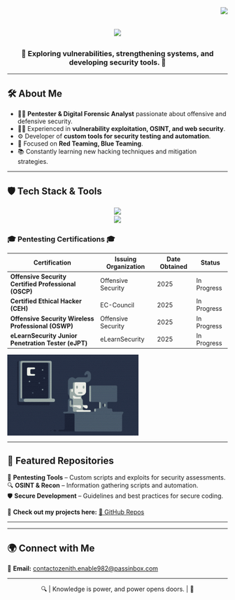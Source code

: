 <img align="right" src="https://visitor-badge.laobi.icu/badge?page_id=yourusername.yourusername" />

<h1 align="center">
    <img src="https://readme-typing-svg.herokuapp.com/?font=Righteous&size=35&color=FF6347&center=true&vCenter=true&width=600&height=70&duration=4000&lines=Welcome!+My+name+is+Zenith" />
</h1>

<h3 align="center">🚀 Exploring vulnerabilities, strengthening systems, and developing security tools. 🚀</h3>

---

## 🛠️ About Me  
- 🏴‍☠️ **Pentester & Digital Forensic Analyst** passionate about offensive and defensive security.  
- 🕵️‍♂️ Experienced in **vulnerability exploitation, OSINT, and web security**.  
- ⚙️ Developer of **custom tools for security testing and automation**.  
- 🎯 Focused on **Red Teaming, Blue Teaming**.  
- 📚 Constantly learning new hacking techniques and mitigation strategies.  

---

## 🛡️ Tech Stack & Tools  
<div align="center">
    <img src="https://skillicons.dev/icons?i=linux,bash,python,java,js,php,vue,nodejs,html,css,bootstrap" /><br>
    <img src="https://skillicons.dev/icons?i=phpstorm,vscode,github,docker,mysql,phpmyadmin" /><br>
</div>


### 🎓 **Pentesting Certifications** 🎓

| **Certification**                             | **Issuing Organization**      | **Date Obtained** | **Status**         |
|-----------------------------------------------|-------------------------------|-------------------|--------------------|
| **Offensive Security Certified Professional (OSCP)** | Offensive Security             | 2025              | In Progress        |
| **Certified Ethical Hacker (CEH)**            | EC-Council                    | 2025              | In Progress          |
| **Offensive Security Wireless Professional (OSWP)** | Offensive Security             | 2025              | In Progress          |
| **eLearnSecurity Junior Penetration Tester (eJPT)** | eLearnSecurity                 | 2025              | In Progress          |


<img alt="Night Coding" src="https://raw.githubusercontent.com/AVS1508/AVS1508/master/assets/Night-Coding.gif" align="center"/>

---

## 📂 Featured Repositories  
🚀 **Pentesting Tools** – Custom scripts and exploits for security assessments.  
🔍 **OSINT & Recon** – Information gathering scripts and automation.  
🛡️ **Secure Development** – Guidelines and best practices for secure coding.  

💾 **Check out my projects here:** [🔗 GitHub Repos](https://github.com/ZenithHacking?tab=repositories)  

---

<!--## 📊 Stats  
<div align="center">
  <img width=390 src="https://github-readme-streak-stats.herokuapp.com/?user=ZenithHacking&count_private=true&theme=react&border_radius=10" alt="streak stats"/>
  <img width=390 src="https://github-readme-stats.vercel.app/api?username=ZenithHacking&count_private=true&show_icons=true&theme=react&rank_icon=github&border_radius=10" alt="readme stats" />
  <br/>
  <img width=325 align="center" src="https://github-readme-stats.vercel.app/api/top-langs/?username=ZenithHacking&hide=HTML&langs_count=8&layout=compact&theme=react&border_radius=10" alt="top langs" />
</div>-->

---

## 🌍 Connect with Me  
📧 **Email:** [contactozenith.enable982@passinbox.com](mailto:contactozenith.enable982@passinbox.com)  

---

<div align="center"> 🔍 | Knowledge is power, and power opens doors. | 🚀 </div>

